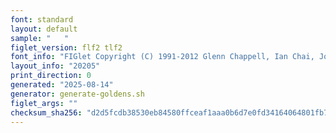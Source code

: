 ```yaml
---
font: standard
layout: default
sample: "   "
figlet_version: flf2 tlf2
font_info: "FIGlet Copyright (C) 1991-2012 Glenn Chappell, Ian Chai, John Cowan,"
layout_info: "20205"
print_direction: 0
generated: "2025-08-14"
generator: generate-goldens.sh
figlet_args: ""
checksum_sha256: "d2d5fcdb38530eb84580ffceaf1aaa0b6d7e0fd34164064801fb751f97ae0082"
---
```


```text
   
   
   
   
   
   
```
